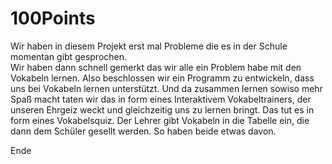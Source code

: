 # 100Points



Wir haben in diesem Projekt erst mal Probleme die es in der Schule momentan gibt gesprochen.  
Wir haben dann schnell gemerkt das wir alle ein Problem habe mit den Vokabeln lernen. Also beschlossen wir ein Programm zu entwickeln, dass uns bei Vokabeln lernen unterstützt. Und da zusammen lernen sowiso mehr Spaß macht taten wir das in form eines Interaktivem Vokabeltrainers,
der unseren Ehrgeiz weckt und gleichzeitig uns zu lernen bringt. Das tut es in form eines Vokabelsquiz. Der Lehrer gibt Vokabeln in die Tabelle ein, die dann dem Schüler gesellt werden. So haben beide etwas davon.


Ende
